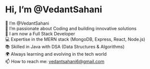 # Hi, I’m @VedantSahani

👋 I’m @VedantSahani  
👀 I’m passionate about Coding and building innovative solutions  
🌳 I am now a Full Stack Developer  
💻 Expertise in the MERN stack (MongoDB, Express, React, Node.js)  
📚 Skilled in Java with DSA (Data Structures & Algorithms)  
🌍 Always learning and evolving in the tech world  
📫 How to reach me: vedantsahani6@gmail.com


<!---
VeduSah/VeduSah is a ✨ special ✨ repository because its `README.md` (this file) appears on your GitHub profile.
You can click the Preview link to take a look at your changes.
--->

